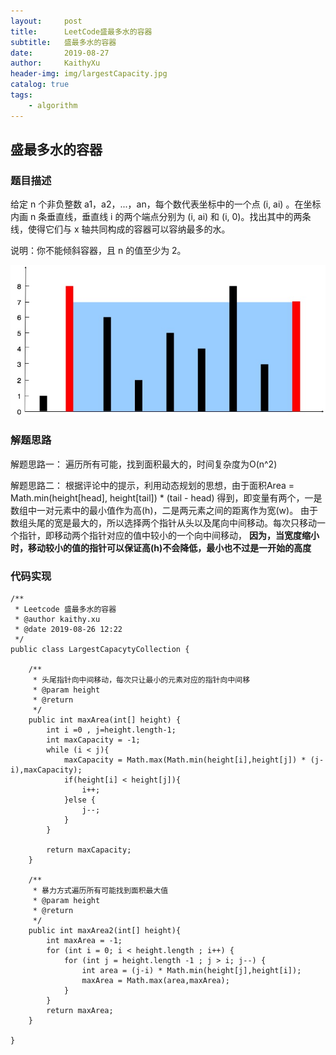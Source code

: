```yaml
---
layout:     post
title:      LeetCode盛最多水的容器
subtitle:   盛最多水的容器
date:       2019-08-27
author:     KaithyXu
header-img: img/largestCapacity.jpg
catalog: true
tags:
    - algorithm
---
```

## 盛最多水的容器


### 题目描述

给定 n 个非负整数 a1，a2，...，an，每个数代表坐标中的一个点 (i, ai) 。在坐标内画 n 条垂直线，垂直线 i 的两个端点分别为 (i, ai) 和 (i, 0)。找出其中的两条线，使得它们与 x 轴共同构成的容器可以容纳最多的水。

说明：你不能倾斜容器，且 n 的值至少为 2。

![image](/img/question11.jpg)

### 解题思路

解题思路一：
    遍历所有可能，找到面积最大的，时间复杂度为O(n^2)

解题思路二：
    根据评论中的提示，利用动态规划的思想，由于面积Area = Math.min(height[head], height[tail]) * (tail - head) 得到，即变量有两个，一是数组中一对元素中的最小值作为高(h)，二是两元素之间的距离作为宽(w)。
    由于数组头尾的宽是最大的，所以选择两个指针从头以及尾向中间移动。每次只移动一个指针，即移动两个指针对应的值中较小的一个向中间移动， **因为，当宽度缩小时，移动较小的值的指针可以保证高(h)不会降低，最小也不过是一开始的高度** 


### 代码实现

```
/**
 * Leetcode 盛最多水的容器
 * @author kaithy.xu
 * @date 2019-08-26 12:22
 */
public class LargestCapacytyCollection {

    /**
     * 头尾指针向中间移动，每次只让最小的元素对应的指针向中间移
     * @param height
     * @return
     */
    public int maxArea(int[] height) {
        int i =0 , j=height.length-1;
        int maxCapacity = -1;
        while (i < j){
            maxCapacity = Math.max(Math.min(height[i],height[j]) * (j-i),maxCapacity);
            if(height[i] < height[j]){
                i++;
            }else {
                j--;
            }
        }

        return maxCapacity;
    }

    /**
     * 暴力方式遍历所有可能找到面积最大值
     * @param height
     * @return
     */
    public int maxArea2(int[] height){
        int maxArea = -1;
        for (int i = 0; i < height.length ; i++) {
            for (int j = height.length -1 ; j > i; j--) {
                int area = (j-i) * Math.min(height[j],height[i]);
                maxArea = Math.max(area,maxArea);
            }
        }
        return maxArea;
    }
    
}
```

